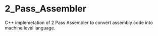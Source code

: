 # 2_Pass_Assembler
C++ implemetation of 2 Pass Assembler to convert assembly code into machine level language.
